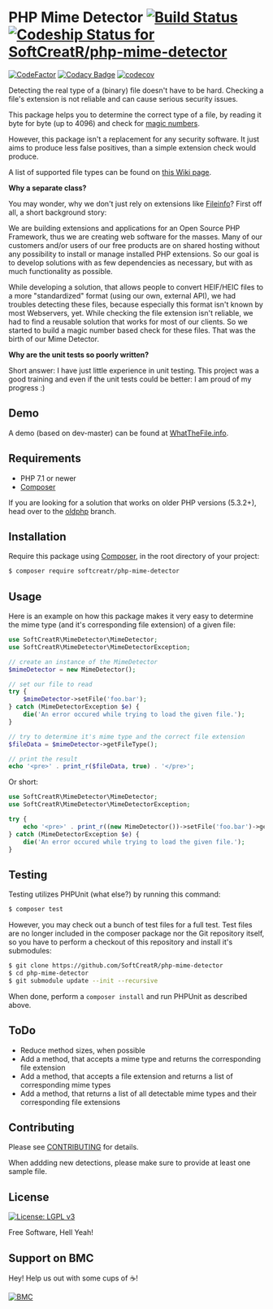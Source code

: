 # PHP Mime Detector [![Build Status](https://travis-ci.com/SoftCreatR/php-mime-detector.svg?branch=master)](https://travis-ci.com/SoftCreatR/php-mime-detector) [![Codeship Status for SoftCreatR/php-mime-detector](https://app.codeship.com/projects/9ed81740-b269-0136-7bd2-3ad13aca57c1/status?branch=master)](https://app.codeship.com/projects/310674)

[![CodeFactor](https://www.codefactor.io/repository/github/softcreatr/php-mime-detector/badge)](https://www.codefactor.io/repository/github/softcreatr/php-mime-detector)
[![Codacy Badge](https://api.codacy.com/project/badge/Grade/4d404e53d8ec465197a38d9b15c4746e)](https://www.codacy.com/app/SoftCreatR/php-mime-detector?utm_source=github.com&amp;utm_medium=referral&amp;utm_content=SoftCreatR/php-mime-detector&amp;utm_campaign=Badge_Grade)
[![codecov](https://codecov.io/gh/SoftCreatR/php-mime-detector/branch/master/graph/badge.svg)](https://codecov.io/gh/SoftCreatR/mime-detector)

Detecting the real type of a (binary) file doesn't have to be hard. Checking a file's extension is not reliable and can cause serious security issues.

This package helps you to determine the correct type of a file, by reading it byte for byte (up to 4096) and check for [magic numbers](http://en.wikipedia.org/wiki/Magic_number_(programming)#Magic_numbers_in_files).

However, this package isn't a replacement for any security software. It just aims to produce less false positives, than a simple extension check would produce.

A list of supported file types can be found on [this Wiki page](https://github.com/SoftCreatR/php-mime-detector/wiki/Supported-file-types).

__Why a separate class?__

You may wonder, why we don't just rely on extensions like [Fileinfo](https://secure.php.net/manual/en/book.fileinfo.php)? First off all, a short background story:

We are building extensions and applications for an Open Source PHP Framework, thus we are creating web software for the masses. Many of our customers and/or users of our free products are on shared hosting without any possibility to install or manage installed PHP extensions. So our goal is to develop solutions with as few dependencies as necessary, but with as much functionality as possible.

While developing a solution, that allows people to convert HEIF/HEIC files to a more "standardized" format (using our own, external API), we had troubles detecting these files, because especially this format isn't known by most Webservers, yet. While checking the file extension isn't reliable, we had to find a reusable solution that works for most of our clients. So we started to build a magic number based check for these files. That was the birth of our Mime Detector.

__Why are the unit tests so poorly written?__

Short answer: I have just little experience in unit testing. This project was a good training and even if the unit tests could be better: I am proud of my progress :)

## Demo

A demo (based on dev-master) can be found at [WhatTheFile.info](https://www.whatthefile.info).

## Requirements

-   PHP 7.1 or newer
-   [Composer](https://getcomposer.org)

If you are looking for a solution that works on older PHP versions (5.3.2+), head over to the [oldphp](https://github.com/SoftCreatR/php-mime-detector/tree/oldphp) branch.

## Installation

Require this package using [Composer](https://getcomposer.org/), in the root directory of your project:

``` bash
$ composer require softcreatr/php-mime-detector
```

## Usage

Here is an example on how this package makes it very easy to determine the mime type (and it's corresponding file extension) of a given file:

```php
use SoftCreatR\MimeDetector\MimeDetector;
use SoftCreatR\MimeDetector\MimeDetectorException;

// create an instance of the MimeDetector
$mimeDetector = new MimeDetector();

// set our file to read
try {
    $mimeDetector->setFile('foo.bar');
} catch (MimeDetectorException $e) {
    die('An error occured while trying to load the given file.');
}

// try to determine it's mime type and the correct file extension
$fileData = $mimeDetector->getFileType();

// print the result
echo '<pre>' . print_r($fileData, true) . '</pre>';
```

Or short:

```php
use SoftCreatR\MimeDetector\MimeDetector;
use SoftCreatR\MimeDetector\MimeDetectorException;

try {
    echo '<pre>' . print_r((new MimeDetector())->setFile('foo.bar')->getFileType(), true) . '</pre>';
} catch (MimeDetectorException $e) {
    die('An error occured while trying to load the given file.');
}
```

## Testing

Testing utilizes PHPUnit (what else?) by running this command:

``` bash
$ composer test
```

However, you may check out a bunch of test files for a full test. Test files are no longer included in the composer package nor the Git repository itself, so you have to perform a checkout of this repository and install it's submodules:

``` bash
$ git clone https://github.com/SoftCreatR/php-mime-detector
$ cd php-mime-detector
$ git submodule update --init --recursive
```

When done, perform a `composer install` and run PHPUnit as described above.

## ToDo

-   Reduce method sizes, when possible
-   Add a method, that accepts a mime type and returns the corresponding file extension
-   Add a method, that accepts a file extension and returns a list of corresponding mime types
-   Add a method, that returns a list of all detectable mime types and their corresponding file extensions

## Contributing

Please see [CONTRIBUTING](CONTRIBUTING.md) for details.

When addding new detections, please make sure to provide at least one sample file.

## License

[![License: LGPL v3](https://img.shields.io/badge/License-LGPL%20v3-blue.svg)](https://www.gnu.org/licenses/lgpl-3.0)

Free Software, Hell Yeah!

## Support on BMC
Hey! Help us out with some cups of :coffee:!

[![BMC](https://www.buymeacoffee.com/assets/img/guidelines/download-assets-sm-2.svg)](https://www.buymeacoff.ee/softcreatr)
